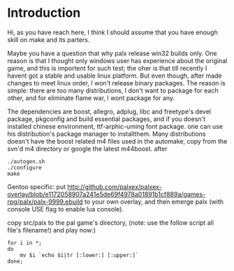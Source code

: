 # Introduction #

Hi, as you have reach here, I think I should assume that you have enough skill on make and its parters.

Maybe you have a question that why palx release win32 builds only. One reason is that I thought only windows user has experience about the original game, and this is importent for such test; the oher is that till recently I havent got a stable and usable linux platform. But even though, after made changes to meet linux order, I won't release binary packages. The reason is simple: there are too many distributions, I don't want to package for each other, and for eliminate flame war, I wont package for any.

The dependencies are boost, allegro, adplug, libc and freetype's devel package, pkgconfig and build essential packages, and if you doesn't installed chinese environment, ttf-arphic-uming font package. one can use his distribution's package manager to installthem. Many distributions doesn't have the boost related m4 files used in the automake, copy from the svn'd m4 directory or google the latest m44boost.
after
```
./autogen.sh
./configure
make
```
Gentoo specific:
put http://github.com/palxex/palxex-overlay/blob/e1172058907a241e5de69f4978a01891b1cf889a/games-rpg/palx/palx-9999.ebuild to your own overlay, and then emerge palx (with console USE flag to enable lua console).

copy src/palx to the pal game's directory, (note: use the follow script all file's filename!) and play now:)
```
for i in *;
do
	mv $i `echo $i|tr [:lower:] [:upper:]`
done;
```